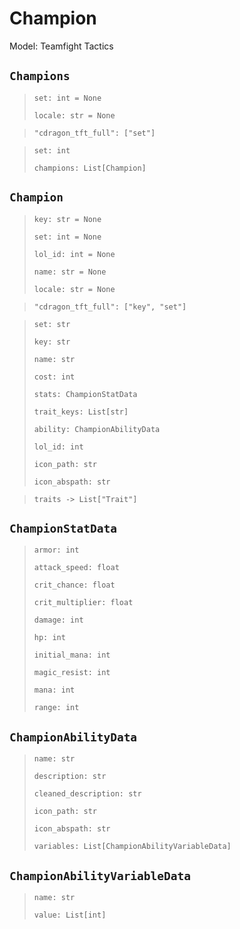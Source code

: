 # Champion
Model: Teamfight Tactics

## `Champions` <Badge text="Pyot Core" vertical="middle"/> <Badge text="GET" vertical="middle"/> <Badge text="Iterable" type="warning" vertical="middle"/>
>`set: int = None` <Badge text="param" type="warning" vertical="middle"/>
>
>`locale: str = None` <Badge text="param" type="warning" vertical="middle"/>

>`"cdragon_tft_full": ["set"]` <Badge text="endpoint" type="error" vertical="middle"/>

>`set: int`
>
>`champions: List[Champion]` <Badge text="Iterator" type="warning" vertical="middle"/>

## `Champion` <Badge text="Pyot Core" vertical="middle"/> <Badge text="GET" vertical="middle"/>
>`key: str = None` <Badge text="param" type="warning" vertical="middle"/>
>
>`set: int = None` <Badge text="param" type="warning" vertical="middle"/>
>
>`lol_id: int = None` <Badge text="param" type="warning" vertical="middle"/>
>
>`name: str = None` <Badge text="param" type="warning" vertical="middle"/>
>
>`locale: str = None` <Badge text="param" type="warning" vertical="middle"/>

>`"cdragon_tft_full": ["key", "set"]` <Badge text="endpoint" type="error" vertical="middle"/>

>`set: str`
>
>`key: str`
>
>`name: str`
>
>`cost: int`
>
>`stats: ChampionStatData`
>
>`trait_keys: List[str]`
>
>`ability: ChampionAbilityData`
>
>`lol_id: int`
>
>`icon_path: str`
>
>`icon_abspath: str` <Badge text="lazy" type="error" vertical="middle"/>

>`traits -> List["Trait"]` <Badge text="bridge" type="error" vertical="middle"/>

## `ChampionStatData` <Badge text="Pyot Static" vertical="middle"/>
>`armor: int`
>
>`attack_speed: float`
>
>`crit_chance: float`
>
>`crit_multiplier: float`
>
>`damage: int`
>
>`hp: int`
>
>`initial_mana: int`
>
>`magic_resist: int`
>
>`mana: int`
>
>`range: int`

## `ChampionAbilityData` <Badge text="Pyot Static" vertical="middle"/>
>`name: str`
>
>`description: str`
>
>`cleaned_description: str` <Badge text="lazy" type="error" vertical="middle"/>
>
>`icon_path: str`
>
>`icon_abspath: str` <Badge text="lazy" type="error" vertical="middle"/>
>
>`variables: List[ChampionAbilityVariableData]`

## `ChampionAbilityVariableData` <Badge text="Pyot Static" vertical="middle"/>
>`name: str`
>
>`value: List[int]`
